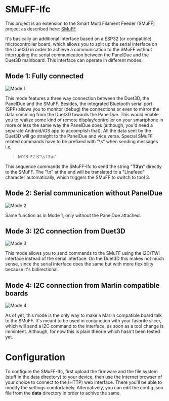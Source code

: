 # SMuFF-Ifc

This project is an extension to the Smart Multi Filament Feeder (SMuFF) project as described here: [SMuFF]


It's basically an additional interface based on a ESP32 (or compatible) microcontroller board, which allows you to split up the serial interface on the Duet3D in order to achieve a communication to the SMuFF without interrupting the serial communication between the PanelDue and the Duet3D mainboard.
This interface can operate in different modes:

## Mode 1: Fully connected
![Mode 1][1]

This mode features a three way connection between the Duet3D, the PanelDue and the SMuFF.
Besides, the integrated Bluetooth serial port (SPP) allows you to monitor (debug) the connections or even to mirror the data comming from the Duet3D towards the PanelDue.
This would enable you to realize some kind of remote display/controller on your smartphone in more or less the same way the PanelDue does (although, you'd need a separate Android/iOS app to accomplish that).
All the data sent by the Duet3D will go straight to the PanelDue and vice versa. Special SMuFF related commands have to be prefixed with  "\s" when sending messages i.e. 
> M118 P2 S"\sT3\n"

This sequence commands the SMuFF-Ifc to send the string "**T3\n**" directly to the SMuFF. The "\n" at the end will be translated to a "Linefeed" character automatically, which triggers the SMuFF to switch to tool 3.

## Mode 2: Serial communication without PanelDue
![Mode 2][2]

Same function as in Mode 1, only without the PanelDue attached. 

## Mode 3: I2C connection from Duet3D
![Mode 3][3]

This mode allows you to send commands to the SMuFF using the I2C/TWI interface instead of the serial interface. On the Duet3D this makes not much sense, since the serial interface does the same but with more flexibility because it's bidirectional.  

## Mode 4: I2C connection from Marlin compatible boards
![Mode 4][4]

As of yet, this mode is the only way to make a Marlin compatible board talk to the SMuFF. It's meant to be used in conjunction with your favorite slicer, which will send a I2C command to the interface, as soon as a tool change is immintent.
Although, for now this is plain theorie which hasn't been tested yet.

# Configuration
To configure the SMuFF-Ifc, first upload the firmware and the file system (stuff in the data directory) to your device, then use the Internet browser of your choice to connect to the (HTTP) web interface.
There you'll be able to modify the settings comfortabely. 
Alternatively, you can edit the config.json file from the **data** directory in order to achive the same.

[SMuFF]: https://github.com/technik-gegg/SMuFF
[1]: https://github.com/technik-gegg/SMuFF-Ifc/blob/master/images/Config_I2C_Duet.png "Mode 1"
[2]: https://github.com/technik-gegg/SMuFF-Ifc/blob/master/images/Config_serial.png "Mode 2"
[3]: https://github.com/technik-gegg/SMuFF-Ifc/blob/master/images/Config_I2C_Duet.png "Mode 3"
[4]: https://github.com/technik-gegg/SMuFF-Ifc/blob/master/images/Config_I2C_Marlin.png "Mode 4"

